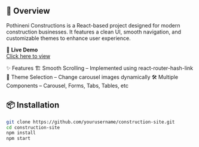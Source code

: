 ## 📜 Overview

Pothineni Constructions is a React-based project designed for modern construction businesses. It features a clean UI, smooth navigation, and customizable themes to enhance user experience.


🚀 **Live Demo**  
[Click here to view](https://bhavana-dharmavarapu.github.io/realestate/)



✨ Features
🏗️ Smooth Scrolling – Implemented using react-router-hash-link
🎨 Theme Selection – Change carousel images dynamically
🛠️ Multiple Components – Carousel, Forms, Tabs, Tables, etc

## 📦 Installation
```bash
git clone https://github.com/yourusername/construction-site.git
cd construction-site
npm install
npm start
